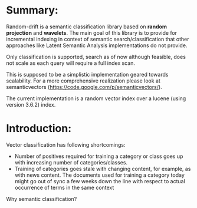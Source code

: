 # Summary: #

Random-drift is a semantic classification library based on **random projection** and **wavelets**. The main goal of this library is to provide for incremental indexing in context of semantic search/classification that other approaches like Latent Semantic Analysis implementations do not provide.

Only classification is supported, search as of now although feasible, does not scale as each query will require a full index scan.

This is supposed to be a simplistic implementation geared towards scalability. For a more comprehensive realization please look at semanticvectors (https://code.google.com/p/semanticvectors/).

The current implementation is a random vector index over a lucene (using version 3.6.2) index.

# Introduction: #

Vector classification has following shortcomings:
  * Number of positives required for training a category or class goes up with increasing number of categories/classes.
  * Training of categories goes stale with changing content, for example, as with news content. The documents used for training a category today might go out of sync a few weeks down the line with respect to actual occurrence of terms in the same context

Why semantic classification?